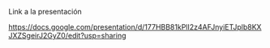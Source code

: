 Link a la presentación

https://docs.google.com/presentation/d/177HBB81kPlI2z4AFJnyiETJplb8KXJXZSgeirJ2GyZ0/edit?usp=sharing